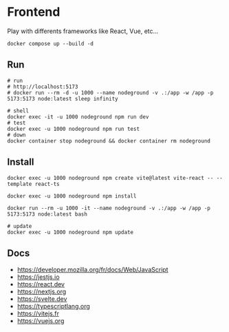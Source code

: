 # Frontend

Play with differents frameworks like React, Vue, etc...

```shell
docker compose up --build -d
```

## Run

```shell
# run
# http://localhost:5173
# docker run --rm -d -u 1000 --name nodeground -v .:/app -w /app -p 5173:5173 node:latest sleep infinity

# shell
docker exec -it -u 1000 nodeground npm run dev
# test
docker exec -u 1000 nodeground npm run test
# down
docker container stop nodeground && docker container rm nodeground
```


## Install

```shell
docker exec -u 1000 nodeground npm create vite@latest vite-react -- --template react-ts

docker exec -u 1000 nodeground npm install

docker run --rm -u 1000 -it --name nodeground -v .:/app -w /app -p 5173:5173 node:latest bash

# update
docker exec -u 1000 nodeground npm update
```



## Docs

- https://developer.mozilla.org/fr/docs/Web/JavaScript
- https://jestjs.io
- https://react.dev
- https://nextjs.org
- https://svelte.dev
- https://typescriptlang.org
- https://vitejs.fr
- https://vuejs.org

